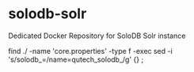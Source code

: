 # solodb-solr

Dedicated Docker Repository for SoloDB Solr instance


find ./ -name 'core.properties' -type f -exec sed -i 's/solodb_=/name=qutech_solodb_/g' {} \;